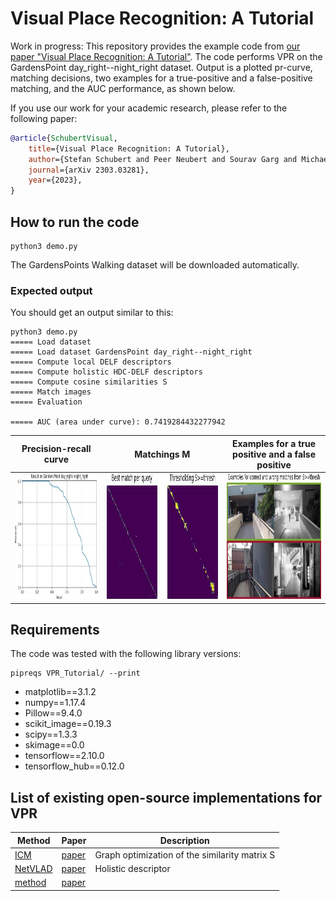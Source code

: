 # Visual Place Recognition: A Tutorial
Work in progress: This repository provides the example code from <a href="https://arxiv.org/abs/2303.03281">our paper "Visual Place Recognition: A Tutorial"</a>.
The code performs VPR on the GardensPoint day_right--night_right dataset. Output is a plotted pr-curve, matching decisions, two examples for a true-positive and a false-positive matching, and the AUC performance, as shown below.

If you use our work for your academic research, please refer to the following paper:
```bibtex
@article{SchubertVisual,
    title={Visual Place Recognition: A Tutorial},
    author={Stefan Schubert and Peer Neubert and Sourav Garg and Michael Milford and Tobias Fischer},
    journal={arXiv 2303.03281},
    year={2023},
}
```




## How to run the code
```
python3 demo.py
```
The GardensPoints Walking dataset will be downloaded automatically.


### Expected output
You should get an output similar to this:
```
python3 demo.py
===== Load dataset
===== Load dataset GardensPoint day_right--night_right
===== Compute local DELF descriptors
===== Compute holistic HDC-DELF descriptors
===== Compute cosine similarities S
===== Match images
===== Evaluation

===== AUC (area under curve): 0.7419284432277942 
```

| Precision-recall curve | Matchings M | Examples for a true positive and a false positive |
|:-------------------------:|:-------------------------:|:-------------------------:|
|<img src="output_images/pr_curve.jpg" alt="precision-recall curve P=f(R)" height="200" width="auto">  |  <img src="output_images/matchings.jpg" alt="output_images/matchings.jpg" height="200" width="auto"> | <img src="output_images/examples_tp_fp.jpg" alt="Examples for true positive (TP) and false positive (FP)" height="200" width="auto">| 


## Requirements
The code was tested with the following library versions:
```
pipreqs VPR_Tutorial/ --print
```
- matplotlib==3.1.2
- numpy==1.17.4
- Pillow==9.4.0
- scikit_image==0.19.3
- scipy==1.3.3
- skimage==0.0
- tensorflow==2.10.0
- tensorflow_hub==0.12.0


## List of existing open-source implementations for VPR
[//]: # (use <td colspan=3> or rowspan to combine cells)
<table>
    <thead>
        <tr>
            <th>Method</th>
            <th>Paper</th>
            <th>Description</th>
        </tr>
    </thead>
    <tbody>
        <tr>
            <td><a href="https://www.tu-chemnitz.de/etit/proaut/en/research/prstructure.html">ICM</a></td>
            <td><a href="http://doi.org/10.15607/RSS.2021.XVII.091">paper</a></td>
            <td>Graph optimization of the similarity matrix S</td>
        </tr>
        <tr>
            <td><a href="https://www.di.ens.fr/willow/research/netvlad/">NetVLAD</a></td>
            <td><a href="https://doi.org/10.1109/CVPR.2016.572">paper</a></td>
            <td>Holistic descriptor</td>
        </tr>
        <tr>
            <td><a href="url">method</a></td>
            <td><a href="url">paper</a></td>
            <td></td>
        </tr>
    </tbody>
</table>


